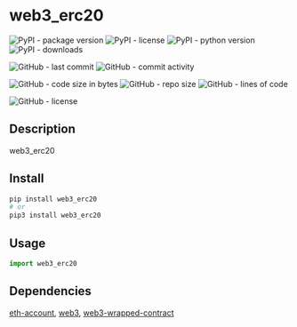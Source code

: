 # web3_erc20

![PyPI - package version](https://img.shields.io/pypi/v/web3_erc20?logo=pypi&style=flat-square)
![PyPI - license](https://img.shields.io/pypi/l/web3_erc20?label=package%20license&style=flat-square)
![PyPI - python version](https://img.shields.io/pypi/pyversions/web3_erc20?logo=pypi&style=flat-square)
![PyPI - downloads](https://img.shields.io/pypi/dm/web3_erc20?logo=pypi&style=flat-square)

![GitHub - last commit](https://img.shields.io/github/last-commit/kkristof200/py_web3_erc20?style=flat-square)
![GitHub - commit activity](https://img.shields.io/github/commit-activity/m/kkristof200/py_web3_erc20?style=flat-square)

![GitHub - code size in bytes](https://img.shields.io/github/languages/code-size/kkristof200/py_web3_erc20?style=flat-square)
![GitHub - repo size](https://img.shields.io/github/repo-size/kkristof200/py_web3_erc20?style=flat-square)
![GitHub - lines of code](https://img.shields.io/tokei/lines/github/kkristof200/py_web3_erc20?style=flat-square)

![GitHub - license](https://img.shields.io/github/license/kkristof200/py_web3_erc20?label=repo%20license&style=flat-square)

## Description

web3_erc20

## Install

~~~~bash
pip install web3_erc20
# or
pip3 install web3_erc20
~~~~

## Usage

~~~~python
import web3_erc20
~~~~

## Dependencies

[eth-account](https://pypi.org/project/eth-account), [web3](https://pypi.org/project/web3), [web3-wrapped-contract](https://pypi.org/project/web3-wrapped-contract)